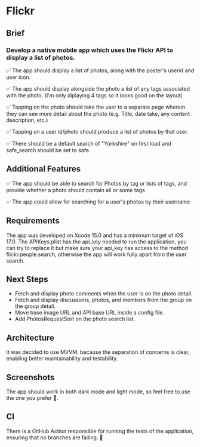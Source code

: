 # Flickr

## Brief

### Develop a native mobile app which uses the Flickr API to display a list of photos.

✅ The app should display a list of photos, along with the poster's userid and user icon. 

✅ The app should display alongside the photo a list of any tags associated with the photo. (I'm only diplaying 4 tags so it looks good on the layout)

✅ Tapping on the photo should take the user to a separate page wherein they can see more detail about the photo (e.g. Title, date take, any content description, etc.)

✅ Tapping on a user id/photo should produce a list of photos by that user. 

✅ There should be a default search of "Yorkshire" on first load and safe_search should be set to safe.

## Additional Features

✅ The app should be able to search for Photos by tag or lists of tags, and provide whether a photo should contain all or some tags

✅ The app could allow for searching for a user's photos by their username


## Requirements

The app was developed on Xcode 15.0 and has a minimum target of iOS 17.0. 
The APIKeys.plist has the api_key needed to run the application, you can try to replace it but make sure your api_key has access to the method flickr.people.search, otherwise the app will work fully apart from the user search.

## Next Steps

- Fetch and display photo comments when the user is on the photo detail.
- Fetch and display discussions, photos, and members from the group on the group detail.
- Move base image URL and API base URL inside a config file.
- Add PhotosRequestSort on the photo search list.

## Architecture
It was decided to use MVVM, because the separation of concerns is clear, enabling better maintainability and testability.

## Screenshots
The app should work in both dark mode and light mode, so feel free to use the one you prefer 📱.

## CI
There is a GitHub Action responsible for running the tests of the application, ensuring that no branches are failing. 🚀
